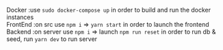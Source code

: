 Docker :use ```sudo docker-compose up``` in order to build and run the docker instances <br>
FrontEnd :on src use ```npm i``` => ```yarn start``` in order to launch the frontend <br>
Backend :on server use ```npm i``` => launch ```npm run reset``` in order to run db & seed, run ```yarn dev``` to run server 